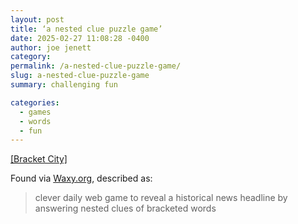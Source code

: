 ```yaml
---
layout: post
title: ‘a nested clue puzzle game’
date: 2025-02-27 11:08:28 -0400
author: joe jenett
category: 
permalink: /a-nested-clue-puzzle-game/
slug: a-nested-clue-puzzle-game
summary: challenging fun

categories:
  - games
  - words
  - fun
---
```

<a title="[Bracket City]" href="https://bracket.city/">[Bracket City]</a>

Found via <a href="https://waxy.org/2025/02/bracket-city/">Waxy.org</a>, described as:
<blockquote><p>clever daily web game to reveal a historical news headline by answering nested clues of bracketed words</p></blockquote>
<a style="display:none;" href="https://brid.gy/publish/mastodon"><small>(cross-posted to mastodon)</small></a>